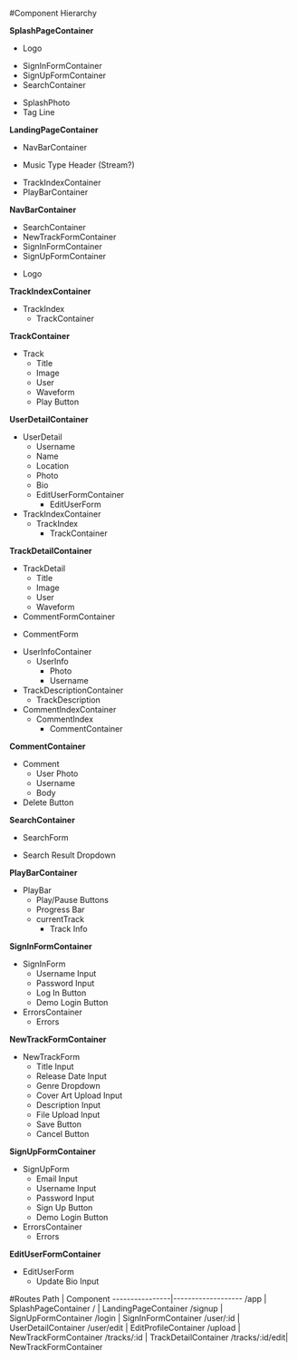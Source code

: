 #Component Hierarchy

**SplashPageContainer**
- Logo
* SignInFormContainer
* SignUpFormContainer
* SearchContainer
- SplashPhoto
- Tag Line

**LandingPageContainer**
* NavBarContainer
- Music Type Header (Stream?)
* TrackIndexContainer
* PlayBarContainer

**NavBarContainer**
* SearchContainer
* NewTrackFormContainer
* SignInFormContainer
* SignUpFormContainer
- Logo

**TrackIndexContainer**
+ TrackIndex
  + TrackContainer

**TrackContainer**
+ Track
  - Title
  - Image
  - User
  - Waveform
  - Play Button

**UserDetailContainer**
+ UserDetail
  - Username
  - Name
  - Location
  - Photo
  - Bio
  + EditUserFormContainer
    + EditUserForm
+ TrackIndexContainer
  + TrackIndex
    + TrackContainer

**TrackDetailContainer**
+ TrackDetail
  - Title
  - Image
  - User
  - Waveform
+ CommentFormContainer
 - CommentForm
+ UserInfoContainer
  + UserInfo
    - Photo
    - Username
+ TrackDescriptionContainer
  + TrackDescription
+ CommentIndexContainer
  + CommentIndex
    + CommentContainer

**CommentContainer**
+ Comment
  - User Photo
  - Username
  - Body
+ Delete Button

**SearchContainer**
+ SearchForm
- Search Result Dropdown

**PlayBarContainer**
+ PlayBar
  - Play/Pause Buttons
  - Progress Bar
  - currentTrack
    - Track Info

**SignInFormContainer**
* SignInForm
  - Username Input
  - Password Input
  - Log In Button
  - Demo Login Button
* ErrorsContainer
  * Errors

**NewTrackFormContainer**
* NewTrackForm
  - Title Input
  - Release Date Input
  - Genre Dropdown
  - Cover Art Upload Input
  - Description Input
  - File Upload Input
  - Save Button
  - Cancel Button

**SignUpFormContainer**
* SignUpForm
  - Email Input
  - Username Input
  - Password Input
  - Sign Up Button
  - Demo Login Button
* ErrorsContainer
  * Errors

**EditUserFormContainer**
* EditUserForm
  - Update Bio Input

#Routes
Path            | Component
----------------|-------------------
/app            | SplashPageContainer
/               | LandingPageContainer
/signup         | SignUpFormContainer
/login          | SignInFormContainer
/user/:id       | UserDetailContainer
/user/edit      | EditProfileContainer
/upload         | NewTrackFormContainer
/tracks/:id     | TrackDetailContainer
/tracks/:id/edit| NewTrackFormContainer
